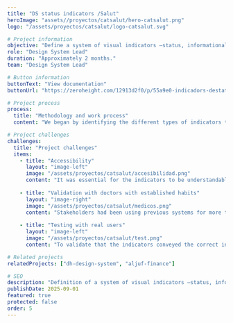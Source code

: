 ```yaml
---
title: "DS status indicators /Salut"
heroImage: "assets//proyectos/catsalut/hero-catsalut.png"
logo: "/assets/proyectos/catsalut/logo-catsalut.svg"

# Project information
objective: "Define a system of visual indicators —status, informational, and criticality— to improve understanding and ensure consistency in medical applications used by healthcare professionals."
role: "Design System Lead"
duration: "Approximately 2 months."
team: "Design System Lead"

# Button information
buttonText: "View documentation"
buttonUrl: "https://zeroheight.com/12913d2f0/p/55a9e0-indicadors-destat"

# Project process
process:
  title: "Methodology and work process"
  content: "We began by identifying the different types of indicators the system should cover: informational (contextual feedback) and criticality indicators (severity levels in clinical information). For each, we defined its semantics, associated color palette, and usage rules in different components.\nThe work was documented within the design system to ensure consistency across teams and to facilitate implementation by development. We also conducted validation sessions with medical stakeholders, who provided their expertise and helped us adjust the design to their real needs. Finally, usability tests were carried out with users to check the comprehension of the indicators in a real environment and verify their effectiveness."

# Project challenges
challenges:
  title: "Project challenges"
  items:
    - title: "Accessibility"
      layout: "image-left"
      image: "/assets/proyectos/catsalut/accesibilidad.png"
      content: "It was essential for the indicators to be understandable even in stressful situations or with visual limitations.\n\nWe worked on contrast, visual redundancy (color + iconography), and minimum sizes to ensure readability."
      
    - title: "Validation with doctors with established habits"
      layout: "image-right"
      image: "/assets/proyectos/catsalut/medicos.png"
      content: "Stakeholders had been using previous systems for more than 10 or 20 years, which created a strong bias toward what they already knew.\n\nThe challenge was finding a balance between introducing a more modern system and maintaining a reasonable learning curve."
      
    - title: "Testing with real users"
      layout: "image-left"
      image: "/assets/proyectos/catsalut/test.png"
      content: "To validate that the indicators conveyed the correct information and reduced ambiguity, we conducted usability tests with doctors. The results allowed us to adjust colors, iconography, and nomenclature until we achieved a reliable and easily interpretable system."

# Related projects  
relatedProjects: ["dh-design-system", "aljuf-finance"]

# SEO
description: "Definition of a system of visual indicators —status, informational, and criticality— to improve understanding, consistency, and accessibility in medical applications used by healthcare professionals."
publishDate: 2025-09-01
featured: true
protected: false
order: 5
---
```

